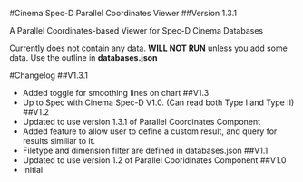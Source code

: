 #Cinema Spec-D Parallel Coordinates Viewer
##Version 1.3.1

A Parallel Coordinates-based Viewer for Spec-D Cinema Databases

Currently does not contain any data. **WILL NOT RUN** unless you add some data.
Use the outline in **databases.json**

#Changelog
##V1.3.1
- Added toggle for smoothing lines on chart
##V1.3
- Up to Spec with Cinema Spec-D V1.0. (Can read both Type I and Type II)
##V1.2
- Updated to use version 1.3.1 of Parallel Coordinates Component
- Added feature to allow user to define a custom result, and query for results similiar to it.
- Filetype and dimension filter are defined in databases.json
##V1.1
- Updated to use version 1.2 of Parallel Cooridinates Component
##V1.0
- Initial